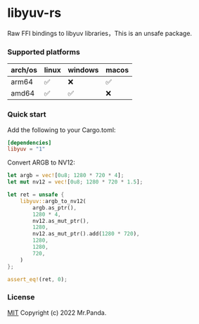 # libyuv-rs

Raw FFI bindings to libyuv libraries，This is an unsafe package.

### Supported platforms

| arch/os | linux | windows | macos |
|---------|-------|---------|-------|
| arm64   | ✅     | ❌       | ✅     |
| amd64   | ✅     | ✅       | ❌     |

### Quick start

Add the following to your Cargo.toml:

```toml
[dependencies]
libyuv = "1"
```

Convert ARGB to NV12:

```rs
let argb = vec![0u8; 1280 * 720 * 4];
let mut nv12 = vec![0u8; 1280 * 720 * 1.5];

let ret = unsafe {
    libyuv::argb_to_nv12(
        argb.as_ptr(),
        1280 * 4,
        nv12.as_mut_ptr(),
        1280,
        nv12.as_mut_ptr().add(1280 * 720),
        1280,
        1280,
        720,
    )
};

assert_eq!(ret, 0);
```


### License
[MIT](./LICENSE) Copyright (c) 2022 Mr.Panda.
